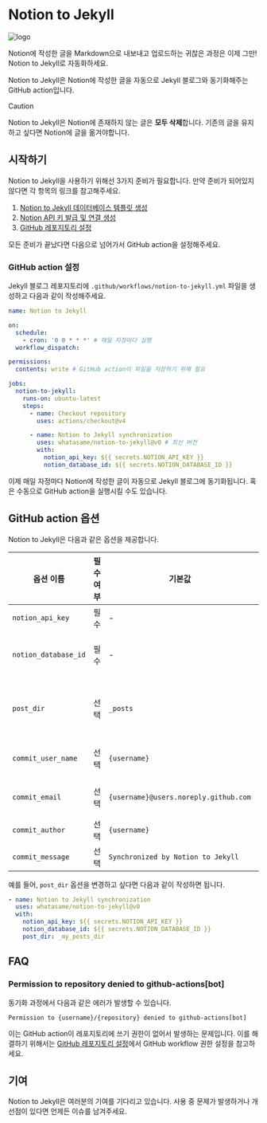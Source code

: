 # Notion to Jekyll

![logo](https://github.com/whatasame/notion-to-jekyll/assets/97666463/0d42ebeb-fba8-4f6b-a2d1-4b330106157a)

Notion에 작성한 글을 Markdown으로 내보내고 업로드하는 귀찮은 과정은 이제 그만! Notion to Jekyll로 자동화하세요.

Notion to Jekyll은 Notion에 작성한 글을 자동으로 Jekyll 블로그와 동기화해주는 GitHub action입니다.

> [!CAUTION]
>
> Notion to Jekyll은 Notion에 존재하지 않는 글은 **모두 삭제**합니다. 기존의 글을 유지하고 싶다면 Notion에 글을 옮겨야합니다.

## 시작하기

Notion to Jekyll을 사용하기 위해선 3가지 준비가 필요합니다. 만약 준비가 되어있지 않다면 각 항목의 링크를 참고해주세요.

1. [Notion to Jekyll 데이터베이스 템플릿 생성](./notion-to-jekyll-template.md)
2. [Notion API 키 발급 및 연결 생성](./notion-api-key-integration.md)
3. [GitHub 레포지토리 설정](./github-setting.md)

모든 준비가 끝났다면 다음으로 넘어가서 GitHub action을 설정해주세요.

### GitHub action 설정

Jekyll 블로그 레포지토리에 `.github/workflows/notion-to-jekyll.yml` 파일을 생성하고 다음과 같이 작성해주세요.

```yaml
name: Notion to Jekyll

on:
  schedule:
    - cron: '0 0 * * *' # 매일 자정마다 실행
  workflow_dispatch:

permissions:
  contents: write # GitHub action이 파일을 저장하기 위해 필요

jobs:
  notion-to-jekyll:
    runs-on: ubuntu-latest
    steps:
      - name: Checkout repository
        uses: actions/checkout@v4

      - name: Notion to Jekyll synchronization
        uses: whatasame/notion-to-jekyll@v0 # 최신 버전
        with:
          notion_api_key: ${{ secrets.NOTION_API_KEY }}
          notion_database_id: ${{ secrets.NOTION_DATABASE_ID }}
```

이제 매일 자정마다 Notion에 작성한 글이 자동으로 Jekyll 블로그에 동기화됩니다. 혹은 수동으로 GitHub action을 실행시킬 수도 있습니다.

## GitHub action 옵션

Notion to Jekyll은 다음과 같은 옵션을 제공합니다.

| 옵션 이름                | 필수 여부 | 기본값                                   | 설명                   |
|----------------------|-------|---------------------------------------|----------------------|
| `notion_api_key`     | 필수    | -                                     | Notion API 키         |
| `notion_database_id` | 필수    | -                                     | Notion 데이터베이스 ID     |
| `post_dir`           | 선택    | `_posts`                              | Jekyll 블로그의 포스트 디렉토리 |
| `commit_user_name`   | 선택    | `{username}`                          | Git 사용자 이름           |
| `commit_email`       | 선택    | `{username}@users.noreply.github.com` | Git 사용자 이메일          |
| `commit_author`      | 선택    | `{username}`                          | 커밋 작성자               |
| `commit_message`     | 선택    | `Synchronized by Notion to Jekyll`    | 커밋 메시지               |

예를 들어, `post_dir` 옵션을 변경하고 싶다면 다음과 같이 작성하면 됩니다.

```yaml
- name: Notion to Jekyll synchronization
  uses: whatasame/notion-to-jekyll@v0
  with:
    notion_api_key: ${{ secrets.NOTION_API_KEY }}
    notion_database_id: ${{ secrets.NOTION_DATABASE_ID }}
    post_dir: _my_posts_dir
```

## FAQ

### Permission to repository denied to github-actions[bot]

동기화 과정에서 다음과 같은 에러가 발생할 수 있습니다.

```
Permission to {username}/{repository} denied to github-actions[bot]
```

이는 GitHub action이 레포지토리에 쓰기 권한이 없어서 발생하는 문제입니다. 이를 해결하기 위해서는 [GitHub 레포지토리 설정](./github-setting)에서 GitHub workflow 권한
설정을 참고하세요.

## 기여

Notion to Jekyll은 여러분의 기여를 기다리고 있습니다. 사용 중 문제가 발생하거나 개선점이 있다면 언제든 이슈를 남겨주세요.


